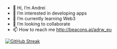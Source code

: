 - 👋 Hi, I’m Andrei
- 👀 I’m interested in developing apps
- 🌱 I’m currently learning Web3
- 💞️ I’m looking to collaborate
- 📫 How to reach me http://beacons.ai/adrw_eu

[![GitHub Streak](https://github-readme-streak-stats.herokuapp.com?user=andr-drgm&theme=dark&hide_border=true&date_format=M%20j%5B%2C%20Y%5D)](https://git.io/streak-stats)

<!---
andr-drgm/andr-drgm is a ✨ special ✨ repository because its `README.md` (this file) appears on your GitHub profile.
You can click the Preview link to take a look at your changes.
--->
